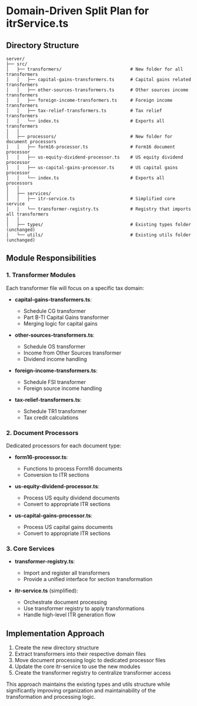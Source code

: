 
# Domain-Driven Split Plan for itrService.ts

## Directory Structure

```
server/
├── src/
│   ├── transformers/                          # New folder for all transformers
│   │   ├── capital-gains-transformers.ts      # Capital gains related transformers
│   │   ├── other-sources-transformers.ts      # Other sources income transformers
│   │   ├── foreign-income-transformers.ts     # Foreign income transformers
│   │   ├── tax-relief-transformers.ts         # Tax relief transformers
│   │   └── index.ts                           # Exports all transformers
│   │
│   ├── processors/                            # New folder for document processors
│   │   ├── form16-processor.ts                # Form16 document processor
│   │   ├── us-equity-dividend-processor.ts    # US equity dividend processor
│   │   ├── us-capital-gains-processor.ts      # US capital gains processor 
│   │   └── index.ts                           # Exports all processors
│   │
│   ├── services/
│   │   ├── itr-service.ts                     # Simplified core service
│   │   └── transformer-registry.ts            # Registry that imports all transformers
│   │
│   ├── types/                                 # Existing types folder (unchanged)
│   └── utils/                                 # Existing utils folder (unchanged)
```

## Module Responsibilities

### 1. Transformer Modules

Each transformer file will focus on a specific tax domain:

- **capital-gains-transformers.ts**:
  - Schedule CG transformer
  - Part B-TI Capital Gains transformer
  - Merging logic for capital gains

- **other-sources-transformers.ts**:
  - Schedule OS transformer
  - Income from Other Sources transformer
  - Dividend income handling

- **foreign-income-transformers.ts**:
  - Schedule FSI transformer
  - Foreign source income handling

- **tax-relief-transformers.ts**:
  - Schedule TR1 transformer
  - Tax credit calculations

### 2. Document Processors

Dedicated processors for each document type:

- **form16-processor.ts**:
  - Functions to process Form16 documents
  - Conversion to ITR sections

- **us-equity-dividend-processor.ts**:
  - Process US equity dividend documents
  - Convert to appropriate ITR sections

- **us-capital-gains-processor.ts**:
  - Process US capital gains documents
  - Convert to appropriate ITR sections

### 3. Core Services

- **transformer-registry.ts**:
  - Import and register all transformers
  - Provide a unified interface for section transformation

- **itr-service.ts** (simplified):
  - Orchestrate document processing
  - Use transformer registry to apply transformations
  - Handle high-level ITR generation flow

## Implementation Approach

1. Create the new directory structure
2. Extract transformers into their respective domain files
3. Move document processing logic to dedicated processor files
4. Update the core itr-service to use the new modules
5. Create the transformer registry to centralize transformer access

This approach maintains the existing types and utils structure while significantly improving organization and maintainability of the transformation and processing logic.
